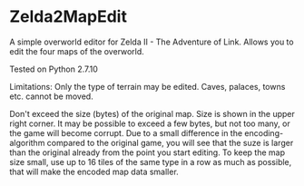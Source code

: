 # Zelda2MapEdit
A simple overworld editor for Zelda II - The Adventure of Link.
Allows you to edit the four maps of the overworld.

Tested on Python 2.7.10

Limitations:
  Only the type of terrain may be edited. Caves, palaces, towns etc. cannot be moved.
  
  Don't exceed the size (bytes) of the original map. Size is shown in the upper right corner. It may be possible to exceed a few bytes, but not too many, or the game will become corrupt. Due to a small difference in the encoding-algorithm compared to the original game, you will see that the suze is larger than the original already from the point you start editing.
  To keep the map size small, use up to 16 tiles of the same type in a row as much as possible, that will make the encoded map data smaller.

